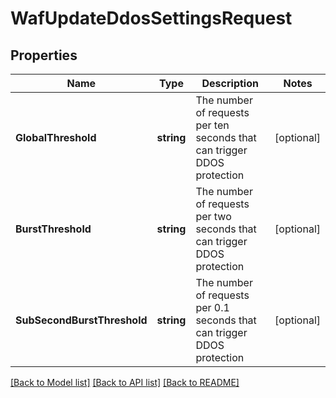 # WafUpdateDdosSettingsRequest

## Properties

Name | Type | Description | Notes
------------ | ------------- | ------------- | -------------
**GlobalThreshold** | **string** | The number of requests per ten seconds that can trigger DDOS protection | [optional] 
**BurstThreshold** | **string** | The number of requests per two seconds that can trigger DDOS protection | [optional] 
**SubSecondBurstThreshold** | **string** | The number of requests per 0.1 seconds that can trigger DDOS protection | [optional] 

[[Back to Model list]](../README.md#documentation-for-models) [[Back to API list]](../README.md#documentation-for-api-endpoints) [[Back to README]](../README.md)


